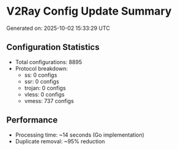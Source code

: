 # V2Ray Config Update Summary
Generated on: 2025-10-02 15:33:29 UTC

## Configuration Statistics
- Total configurations: 8895
- Protocol breakdown:
  - ss: 0 configs
  - ssr: 0 configs
  - trojan: 0 configs
  - vless: 0 configs
  - vmess: 737 configs

## Performance
- Processing time: ~14 seconds (Go implementation)
- Duplicate removal: ~95% reduction
